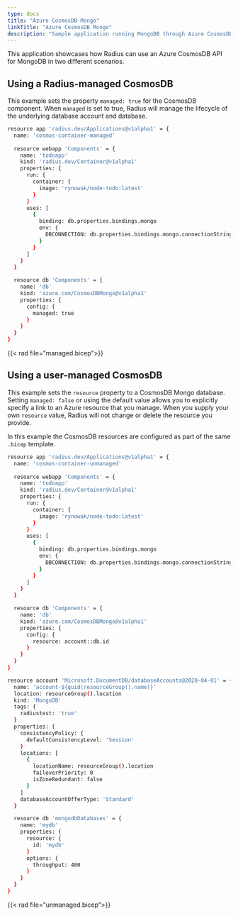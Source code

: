```yaml
---
type: docs
title: "Azure CosmosDB Mongo"
linkTitle: "Azure CosmosDB Mongo"
description: "Sample application running MongoDB through Azure CosmosDB API"
---
```


This application showcases how Radius can use an Azure CosmosDB API for MongoDB in two different scenarios.

## Using a Radius-managed CosmosDB

This example sets the property `managed: true` for the CosmosDB component. When `managed` is set to true, Radius will manage the lifecycle of the underlying database account and database.

```sh
resource app 'radius.dev/Applications@v1alpha1' = {
  name: 'cosmos-container-managed'
  
  resource webapp 'Components' = {
    name: 'todoapp'
    kind: 'radius.dev/Container@v1alpha1'
    properties: {
      run: {
        container: {
          image: 'rynowak/node-todo:latest'
        }
      }
      uses: [
        {
          binding: db.properties.bindings.mongo
          env: {
            DBCONNECTION: db.properties.bindings.mongo.connectionString
          }
        }
      ]
    }
  }

  resource db 'Components' = {
    name: 'db'
    kind: 'azure.com/CosmosDBMongo@v1alpha1'
    properties: {
      config: {
        managed: true
      }
    }
  }
}
```

{{< rad file="managed.bicep">}}

## Using a user-managed CosmosDB

This example sets the `resource` property to a CosmosDB Mongo database. Setting `managed: false` or using the default value allows you to explicitly specify a link to an Azure resource that you manage. When you supply your own `resource` value, Radius will not change or delete the resource you provide. 

In this example the CosmosDB resources are configured as part of the same `.bicep` template.

```sh
resource app 'radius.dev/Applications@v1alpha1' = {
  name: 'cosmos-container-unmanaged'
  
  resource webapp 'Components' = {
    name: 'todoapp'
    kind: 'radius.dev/Container@v1alpha1'
    properties: {
      run: {
        container: {
          image: 'rynowak/node-todo:latest'
        }
      }
      uses: [
        {
          binding: db.properties.bindings.mongo
          env: {
            DBCONNECTION: db.properties.bindings.mongo.connectionString
          }
        }
      ]
    }
  }

  resource db 'Components' = {
    name: 'db'
    kind: 'azure.com/CosmosDBMongo@v1alpha1'
    properties: {
      config: {
        resource: account::db.id
      }
    }
  }
}

resource account 'Microsoft.DocumentDB/databaseAccounts@2020-04-01' = {
  name: 'account-${guid(resourceGroup().name)}'
  location: resourceGroup().location
  kind: 'MongoDB'
  tags: {
    radiustest: 'true'
  }
  properties: {
    consistencyPolicy: {
      defaultConsistencyLevel: 'Session'
    }
    locations: [
      {
        locationName: resourceGroup().location
        failoverPriority: 0
        isZoneRedundant: false
      }
    ]
    databaseAccountOfferType: 'Standard'
  }

  resource db 'mongodbDatabases' = {
    name: 'mydb'
    properties: {
      resource: {
        id: 'mydb'
      }
      options: { 
        throughput: 400
      }
    }
  }
}
```

{{< rad file="unmanaged.bicep">}}